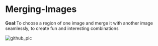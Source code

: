 # Merging-Images
**Goal**:To choose a region of one image and merge it with another image seamlessly, to create fun and interesting combinations 

![github_pic](https://user-images.githubusercontent.com/70597312/103101628-89474c80-463e-11eb-883e-62ec723284e7.PNG)

